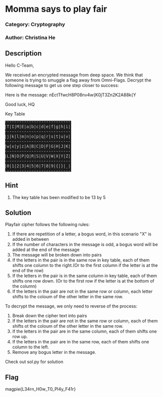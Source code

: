 # Momma says to play fair
### Category: Cryptography
### Author: Christina He

## Description

Hello C-Team,

We received an encrypted message from deep space. We think that someone is trying to smuggle a flag
away from Omni-Flags. Decrypt the following message to get us one step closer to success:

Here is the message: nEctTfwcH8P08nv4w{K0jT3Zn2K2A88k{Y

Good luck,
HQ

Key Table

![This is an image](./key_table.png)



## Hint
1. The key table has been modified to be 13 by 5

## Solution
Playfair cipher follows the following rules:
1. If there are repetition of a letter, a bogus word, in this scenario "X" is added in between
2. If the number of characters in the message is odd, a bogus word will be added at the end of the message
3. The message will be broken down into pairs
4. If the letters in the pair is in the same row in key table, each of them shifts one column to the right.(Or to the first column if the letter is at the end of the row)
5. If the letters in the pair is in the same column in key table, each of them shifts one row down. (Or to the first row if the letter is at the bottom of the column)
6. If the letters in the pair are not in the same row or column, each letter shifts to the coloum of the other letter in the same row.

To decrypt the message, we only need to reverse of the process:
1. Break down the cipher text into pairs
2. If the letters in the pair are not in the same row or column, each of them shifts ot the coloum of the other letter in the same row.
3. If the letters in the pair are in the same column, each of them shifts one row up.
4. If the letters in the pair are in the same row, each of them shifts one column to the left.
5.  Remove any bogus letter in the message.

Check out sol.py for solution

## Flag
magpie{L34rn_H0w_T0_Pl4y_F41r}
